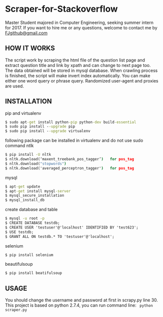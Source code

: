 # Scraper-for-Stackoverflow
Master Student majored in Computer Engineering, seeking summer intern for 2017.
If you want to hire me or any questions, welcome to contact me by FJgithub@gmail.com

## HOW IT WORKS  
The script work by scraping the html file of the question list page and extract question title and link by xpath and can change to next page too. The data obtained will be stored in mysql database. When crawling process is finished, the script will make invert index automatically. You can make either one word query or phrase query. Randomized user-agent and proxies are used.

## INSTALLATION  
pip and virtualenv
```cmd
$ sudo apt-get install python-pip python-dev build-essential 
$ sudo pip install --upgrade pip 
$ sudo pip install --upgrade virtualenv
```

following package can be installed in virtualenv and do not use sudo command
ntlk
```cmd
$ pip install -U nltk
$ nltk.download(‘maxent_treebank_pos_tagger’)   for pos_tag
$ nltk.download("stopwords")
$ nltk.download('averaged_perceptron_tagger')   for pos_tag
```

mysql
```cmd
$ apt-get update
$ apt-get install mysql-server
$ mysql_secure_installation
$ mysql_install_db
```

create database and table
```cmd
$ mysql -u root -p
$ CREATE DATABASE testdb;
$ CREATE USER 'testuser'@'localhost' IDENTIFIED BY 'test623';
$ USE testdb;
$ GRANT ALL ON testdb.* TO 'testuser'@'localhost';
```

selenium
```cmd
$ pip install selenium
```
beautifulsoup
```cmd
$ pip install beatifulsoup
```

## USAGE
You should change the username and password at first in scrapy.py line 30. This project is based on python 2.7.4, you can run command line: ```
python scraper.py```
